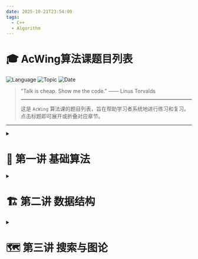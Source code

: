 ```yaml
---
date: 2025-10-21T23:54:00
tags:
  - C++
  - Algorithm
---
```


# 🎓 AcWing算法课题目列表

![Language](https://img.shields.io/badge/Language-C++-blue.svg) ![Topic](https://img.shields.io/badge/Topic-Algorithm-green.svg) ![Date](https://img.shields.io/badge/Date-2025--10--21-lightgrey.svg)

> "Talk is cheap. Show me the code." —— Linus Torvalds
>
> ---
>
> 这是 `AcWing` 算法课的题目列表，旨在帮助学习者系统地进行练习和复习。点击标题即可展开或折叠对应章节。

---

<details>
<summary><h1>🧱 第一讲 基础算法</h1></summary>


## ⚡️ 1.1 快速排序

| 来源     | 题目/题单                                                    | 说明               |
| -------- | ------------------------------------------------------------ | ------------------ |
| leetcode | [912. 排序数组 - 力扣（LeetCode）](https://leetcode.cn/problems/sort-an-array/description/) | 题目               |
| 洛谷     | https://www.luogu.com.cn/problem/U239911                     | U239911 快速排序   |
| 洛谷     | https://www.luogu.com.cn/problem/P1177                       | P1177 【模板】排序 |
| 洛谷     | https://www.luogu.com.cn/training/189070                     | 快速排序（题单）   |

## 🤝 1.2 归并排序

| 来源 | 题目/题单                                                    | 说明                       |
| ---- | ------------------------------------------------------------ | -------------------------- |
| 洛谷 | [快速排序和归并排序 - 题单 - 洛谷](https://www.luogu.com.cn/training/784214) | 快速排序和归并排序（题单） |
| 洛谷 | [归并排序 - 题单 - 洛谷](https://www.luogu.com.cn/training/13545) | 归并排序（题单）           |
| 洛谷 | https://www.luogu.com.cn/training/107                        | 【算法1-2】排序（题单）    |
| 洛谷 | https://www.luogu.com.cn/problem/U232725                     | U232725 【模板】归并排序   |
| 洛谷 | [P1908 逆序对 - 洛谷](https://www.luogu.com.cn/problem/P1908) | P1908 逆序对               |

## 🔍 1.3 二分

| 来源 | 题目/题单                                | 说明                                             |
| ---- | ---------------------------------------- | ------------------------------------------------ |
| 洛谷 | https://www.luogu.com.cn/problem/U383691 | U383691 数的范围                                 |
| 洛谷 | https://www.luogu.com.cn/problem/U269029 | U269029 数的三次方根                             |
| 洛谷 | https://www.luogu.com.cn/problem/T627060 | T627060 开三次方根                               |
| 洛谷 | https://www.luogu.com.cn/training/111    | 【算法1-6】二分查找与二分答案（题单）            |
| 洛谷 | https://www.luogu.com.cn/training/545539 | 二分算法（普及-至普及/提高-）（题单）            |
| 洛谷 | https://www.luogu.com.cn/training/138949 | 二分查找（题单）                                 |
| 洛谷 | https://www.luogu.com.cn/training/10364  | 【普及组训练】二分答案（题单）                   |

## 🔢 1.4 高精度

| 来源 | 题目/题单                                                    | 说明                            |
| ---- | ------------------------------------------------------------ | ------------------------------- |
| 牛客 | [高精度整数加法_牛客题霸_牛客网](https://www.nowcoder.com/practice/49e772ab08994a96980f9618892e55b6) | 高精度加法                      |
| 洛谷 | https://www.luogu.com.cn/problem/P1601                       | 高精度加法                      |
| 洛谷 | https://www.luogu.com.cn/problem/U489586                     | 高精度加法                      |
| 洛谷 | https://www.luogu.com.cn/problem/P2142                       | 高精度减法                      |
| 洛谷 | https://www.luogu.com.cn/problem/T256948                     | 高精度乘法                      |
| 洛谷 | https://www.luogu.com.cn/problem/U371642                     | 高精度乘法                      |
| 洛谷 | https://www.luogu.com.cn/problem/P1303                       | 高精度乘法                      |
| 洛谷 | https://www.luogu.com.cn/problem/P1480                       | 高精度除法                      |
| 洛谷 | https://www.luogu.com.cn/training/398734                     | 高精度专项训练练习题（题单）    |
| 洛谷 | https://www.luogu.com.cn/training/304001                     | 高精度（题单）                  |
| 洛谷 | https://www.luogu.com.cn/training/106                        | 【算法1-1】模拟与高精度（题单） |

## ➕➖ 1.5 前缀和与差分

| 来源 | 题目/题单                                | 说明                                    |
| ---- | ---------------------------------------- | --------------------------------------- |
| 洛谷 | https://www.luogu.com.cn/problem/P8218   | P8218 【深进1.例1】求区间和             |
| 洛谷 | https://www.luogu.com.cn/problem/U410636 | U410636 一维前缀和                      |
| 洛谷 | https://www.luogu.com.cn/problem/U567555 | U567555 二维前缀和-模板                 |
| 洛谷 | https://www.luogu.com.cn/problem/T271585 | T271585 【模板】二维前缀和              |
| 洛谷 | https://www.luogu.com.cn/problem/U388817 | U388817 二维前缀和/子矩阵之和           |
| 洛谷 | https://www.luogu.com.cn/problem/P2367   | P2367 语文成绩                          |
| 洛谷 | https://www.luogu.com.cn/problem/U223961 | U223961 差分矩阵                        |
| 洛谷 | https://www.luogu.com.cn/problem/P3397   | P3397 地毯                              |
| 洛谷 | https://www.luogu.com.cn/training/168559 | 前缀和与差分（题单）                    |
| 洛谷 | https://www.luogu.com.cn/training/671085 | 一维前缀和（题单）                      |
| 洛谷 | https://www.luogu.com.cn/training/4013   | 差分入门（题单）                        |
| 洛谷 | https://www.luogu.com.cn/training/485232 | 差分 （题单）                           |
| 洛谷 | https://www.luogu.com.cn/training/46475  | 差分、树上差分（题单）                  |
| 洛谷 | https://www.luogu.com.cn/training/200    | 【算法2-1】前缀和、差分与离散化（题单） |

## 👉👈 1.6 双指针算法

| 来源 | 题目/题单                                | 说明                         |
| ---- | ---------------------------------------- | ---------------------------- |
| 洛谷 | https://www.luogu.com.cn/problem/U492053 | U492053 最长连续不重复子序列 |
| 洛谷 | https://www.luogu.com.cn/problem/U515689 | U515689 最长连续子序列       |
| 洛谷 | https://www.luogu.com.cn/problem/U224090 | U224090 最长连续不重复子序列 |
| 洛谷 | https://www.luogu.com.cn/problem/U268985 | U268985 数组元素的目标和     |
| 洛谷 | https://www.luogu.com.cn/problem/U269021 | U269021 判断子序列           |
| 洛谷 | https://www.luogu.com.cn/training/306156 | 双指针（题单）               |

## 💡 1.7 位运算

| 来源 | 题目/题单                                | 说明                    |
| ---- | ---------------------------------------- | ----------------------- |
| 洛谷 | https://www.luogu.com.cn/problem/U199197 | U199197 二进制中1的个数 |
| 洛谷 | https://www.luogu.com.cn/training/406978 | 位运算（题单）          |
| 洛谷 | https://www.luogu.com.cn/training/463970 | 位运算题单（题单）      |

## 📉 1.8 离散化

| 来源 | 题目/题单                                | 说明                       |
| ---- | ---------------------------------------- | -------------------------- |
| 洛谷 | https://www.luogu.com.cn/problem/U415396 | U415396 区间和（离散化）   |
| 洛谷 | https://www.luogu.com.cn/training/878154 | 题单——集合与离散化（题单） |

## 🔄 1.9 区间合并

| 来源 | 题目/题单                                | 说明             |
| ---- | ---------------------------------------- | ---------------- |
| 洛谷 | https://www.luogu.com.cn/problem/U282660 | U282660 区间合并 |



</details>



<details>
<summary><h1>🏗️ 第二讲 数据结构</h1></summary>


## 🔗 2.1 单链表、双链表

| 来源 | 题目/题单                                | 说明                             |
| ---- | ---------------------------------------- | -------------------------------- |
| 洛谷 | https://www.luogu.com.cn/problem/U231659 | U231659 单链表                   |
| 洛谷 | https://www.luogu.com.cn/problem/T430507 | T430507 双向链表                 |
| 洛谷 | https://www.luogu.com.cn/training/869224 | 数据结构-线性表（题单）          |
| 洛谷 | https://www.luogu.com.cn/training/113    | 【数据结构1-1】线性表（题单）    |
| 洛谷 | https://www.luogu.com.cn/training/579247 | 《算法竞赛》第1.1节-链表（题单） |

## 🥞 2.2 栈、队列

| 来源 | 题目/题单                                | 说明                       |
| ---- | ---------------------------------------- | -------------------------- |
| 洛谷 | https://www.luogu.com.cn/problem/B3614   | B3614 【模板】栈           |
| 洛谷 | https://www.luogu.com.cn/problem/U295781 | U295781 模拟栈             |
| 洛谷 | https://www.luogu.com.cn/problem/B3616   | B3616 【模板】队列         |
| 洛谷 | https://www.luogu.com.cn/training/151204 | 队列与栈（题单）           |
| 洛谷 | https://www.luogu.com.cn/training/754878 | 数据结构2-栈与队列（题单） |

## 📈 2.3 单调栈、单调队列

| 来源 | 题目/题单                                | 说明                             |
| ---- | ---------------------------------------- | -------------------------------- |
| 洛谷 | https://www.luogu.com.cn/problem/P5788   | P5788 【模板】单调栈             |
| 洛谷 | https://www.luogu.com.cn/problem/P1886   | P1886 滑动窗口 /【模板】单调队列 |
| 洛谷 | https://www.luogu.com.cn/training/762625 | 单调栈 & 单调队列 练习题（题单） |
| 洛谷 | https://www.luogu.com.cn/training/238103 | 单调栈（题单）                   |

## 📜 2.4 KMP

| 来源 | 题目/题单                                | 说明                  |
| ---- | ---------------------------------------- | --------------------- |
| 洛谷 | https://www.luogu.com.cn/problem/P3375   | P3375 【模板】KMP     |
| 洛谷 | https://www.luogu.com.cn/training/427862 | KMP基础练习题（题单） |

## 🌳 2.5 Trie 树

| 来源 | 题目/题单                                                    | 说明                            |
| ---- | ------------------------------------------------------------ | ------------------------------- |
| 牛客 | [【模板】Trie 字典树_牛客题霸_牛客网](https://www.nowcoder.com/practice/feed1cd7546a4901965751b9fbf5f8a1) |                                 |
| 洛谷 | https://www.luogu.com.cn/problem/P8306                       | P8306 【模板】字典树            |
| 洛谷 | https://www.luogu.com.cn/training/874338                     | 转存的 Trie 树 基础练习（题单） |

## 👨‍👩‍👧‍👦 2.6 并查集

| 来源 | 题目/题单                                | 说明                 |
| ---- | ---------------------------------------- | -------------------- |
| 洛谷 | https://www.luogu.com.cn/problem/P3367   | P3367 【模板】并查集 |
| 洛谷 | https://www.luogu.com.cn/training/874315 | 并查集模板题（题单） |

## ⛰️ 2.7 堆

| 来源 | 题目/题单                                | 说明             |
| ---- | ---------------------------------------- | ---------------- |
| 洛谷 | https://www.luogu.com.cn/problem/P3378   | P3378 【模板】堆 |
| 洛谷 | https://www.luogu.com.cn/training/12191  | 堆（题单）       |
| 洛谷 | https://www.luogu.com.cn/training/168012 | 堆（题单）       |

## 🔑 2.8 哈希表

| 来源 | 题目/题单                                | 说明                       |
| ---- | ---------------------------------------- | -------------------------- |
| 洛谷 | https://www.luogu.com.cn/problem/T332544 | T332544 【模板】模拟散列表 |
| 洛谷 | https://www.luogu.com.cn/training/379836 | 哈希：从入门到入土（题单） |

## 🛠️ 2.9 C++ STL简介

| 来源 | 题目/题单                                | 说明                 |
| :--- | :--------------------------------------- | :------------------- |
| 洛谷 | https://www.luogu.com.cn/training/475184 | STL容器-练习（题单） |
| 洛谷 | https://www.luogu.com.cn/training/51437  | STL超级作业（题单）  |



</details>



<details>
<summary><h1>🗺️ 第三讲 搜索与图论</h1></summary>



## 🌀 3.1 深度优先搜索（回溯）算法（DFS）

### 🧺 3.1.1  组合问题

| 来源     | 题目/题单                                                    | 说明                                                         |
| :------- | :----------------------------------------------------------- | :----------------------------------------------------------- |
| leetcode | [77. 组合](https://leetcode.cn/problems/combinations/)       | [77. 组合](https://leetcode.cn/problems/combinations/)       |
| 洛谷     | https://www.luogu.com.cn/problem/P1157                       | P1157 组合的输出                                             |
| leetcode | [216. 组合总和 III](https://leetcode.cn/problems/combination-sum-iii/) | [216. 组合总和 III](https://leetcode.cn/problems/combination-sum-iii/) |
| leetcode | [17. 电话号码的字母组合](https://leetcode.cn/problems/letter-combinations-of-a-phone-number/) | [17. 电话号码的字母组合](https://leetcode.cn/problems/letter-combinations-of-a-phone-number/) |
| 牛客     | [电话号码_牛客题霸_牛客网](https://www.nowcoder.com/practice/2d3a1e71112546ac836700ccbd1f5936) |                                                              |
| 洛谷     | https://www.luogu.com.cn/problem/U175564                     | U175564 电话号码的字母组合                                   |
| leetcode | [39. 组合总和](https://leetcode.cn/problems/combination-sum/) | [39. 组合总和](https://leetcode.cn/problems/combination-sum/) |
| leetcode | [40. 组合总和 II](https://leetcode.cn/problems/combination-sum-ii/) | [40. 组合总和 II](https://leetcode.cn/problems/combination-sum-ii/) |

### ✂️ 3.1.2 字符串切割问题

| 来源     | 题目/题单                                                    | 说明                                                         |
| :------- | :----------------------------------------------------------- | :----------------------------------------------------------- |
| leetcode | [131. 分割回文串](https://leetcode.cn/problems/palindrome-partitioning/) | [131. 分割回文串](https://leetcode.cn/problems/palindrome-partitioning/) |
| leetcode | [93. 复原 IP 地址 - 力扣（LeetCode）](https://leetcode.cn/problems/restore-ip-addresses/) | [93. 复原 IP 地址 - 力扣（LeetCode）](https://leetcode.cn/problems/restore-ip-addresses/) |

### 🪆 3.1.3 子集问题

| 来源     | 题目/题单                                                    | 说明                                                    |
| :------- | :----------------------------------------------------------- | :------------------------------------------------------ |
| leetcode | [78. 子集](https://leetcode.cn/problems/subsets/)            | [78. 子集](https://leetcode.cn/problems/subsets/)       |
| leetcode | [90. 子集 II](https://leetcode.cn/problems/subsets-ii/)      | [90. 子集 II](https://leetcode.cn/problems/subsets-ii/) |
| 洛谷     | https://www.luogu.com.cn/problem/T235316                     | T235316 子集和问题                                      |

### 🔀 3.1.4 排列问题

| 来源     | 题目/题单                                                    | 说明                                                         |
| :------- | :----------------------------------------------------------- | :----------------------------------------------------------- |
| leetcode | [46. 全排列](https://leetcode.cn/problems/permutations/)     | [46. 全排列](https://leetcode.cn/problems/permutations/)     |
| leetcode | [47. 全排列 II](https://leetcode.cn/problems/permutations-ii/) | [47. 全排列 II](https://leetcode.cn/problems/permutations-ii/) |
| 洛谷     | https://www.luogu.com.cn/problem/P1706                       | P1706 全排列问题                                             |

### 👑 3.1.5  棋盘问题

| 来源     | 题目/题单                                                    | 说明                                                         |
| :------- | :----------------------------------------------------------- | :----------------------------------------------------------- |
| leetcode | [51. N 皇后](https://leetcode.cn/problems/n-queens/description/)           | [51. N 皇后](https://leetcode.cn/problems/n-queens/)         |
| leetcode | [52. N 皇后 II](https://leetcode.cn/problems/n-queens-ii/)   | [52. N 皇后 II](https://leetcode.cn/problems/n-queens-ii/)   |
| 牛客     | [八皇后问题_牛客题霸_牛客网](https://www.nowcoder.com/practice/de1e1ff46cd641178a147166156c9d83) | [八皇后问题_牛客题霸_牛客网](https://www.nowcoder.com/practice/de1e1ff46cd641178a147166156c9d83) |
| 洛谷     | https://www.luogu.com.cn/problem/P1562                       | P1562 还是 N 皇后                                            |
| 洛谷     | https://www.luogu.com.cn/problem/T247305                     | T247305 n-皇后问题                                           |
| 洛谷     | https://www.luogu.com.cn/problem/P1219                       | P1219 [USACO1.5] 八皇后 Checker Challenge                    |

## 🌊 3.2 广度优先搜索（BFS）

| 来源     | 题目/题单                                                    | 说明                                                         |
| :------- | :----------------------------------------------------------- | :----------------------------------------------------------- |
| leetcode | [1210. 穿过迷宫的最少移动次数](https://leetcode.cn/problems/minimum-moves-to-reach-target-with-rotations/) | [1210. 穿过迷宫的最少移动次数](https://leetcode.cn/problems/minimum-moves-to-reach-target-with-rotations/) |
| 牛客     | [走迷宫_牛客题霸_牛客网](https://www.nowcoder.com/practice/e88b41dc6e764b2893bc4221777ffe64) | **走迷宫**                                                   |
| 牛客     | [迷宫问题_牛客题霸_牛客网](https://www.nowcoder.com/practice/cf24906056f4488c9ddb132f317e03bc) | **迷宫问题**                                                 |
| 洛谷     | https://www.luogu.com.cn/problem/P1002                       | P1002 [NOIP 2002 普及组] 过河卒（广搜 + dp）                 |
| 洛谷     | https://www.luogu.com.cn/problem/P1238                       | P1238 走迷宫                                                 |
| 洛谷     | https://www.luogu.com.cn/problem/T411205                     | T411205 迷宫的所有路径                                       |
| 洛谷     | https://www.luogu.com.cn/problem/T567665                     | T567665 走迷宫                                               |
| 牛客     | [八数码_牛客题霸_牛客网](https://www.nowcoder.com/practice/88ad36fde1e34af5a6582b690d3e0ba6) | **八数码**                                                   |
| 洛谷     | https://www.luogu.com.cn/problem/P1379                       | P1379 八数码难题                                             |
| 洛谷     | https://www.luogu.com.cn/problem/U536193                     | U536193 八数码                                               |

## 🌳 3.3 树和图的遍历

| 来源 | 题目/题单                                                    | 说明                     |
| :--- | :----------------------------------------------------------- | :----------------------- |
| 洛谷 | https://www.luogu.com.cn/problem/U164672                     | U164672 树的重心         |
| 洛谷 | https://www.luogu.com.cn/training/459847                     | 树的重心（题单）         |
| 洛谷 | https://www.luogu.com.cn/problem/U104609                     | U104609 【模板】树的重心 |
| 洛谷 | https://www.luogu.com.cn/problem/T261805                     | T261805 图中点的层次     |
| 洛谷 | https://www.luogu.com.cn/problem/U322548                     | U322548 图中点的层次     |

## 📋 3.4 拓扑排序

拓扑排序是有向图广度优先搜索的应用。

| 来源   | 题目/题单                                                    | 说明                             |
| :----- | :----------------------------------------------------------- | :------------------------------- |
| 牛客   | [【模板】拓扑排序_牛客题霸_牛客网](https://www.nowcoder.com/practice/88f7e156ca7d43a1a535f619cd3f495c) | **【模板】拓扑排序**             |
| 卡码网 | [117. 软件构建](https://kamacoder.com/problempage.php?pid=1191) | 软件构建                         |
| 洛谷   | https://www.luogu.com.cn/problem/U153876                     | U153876 拓扑排序                 |
| 洛谷   | https://www.luogu.com.cn/problem/U107394                     | U107394 拓扑排序模板             |
| 洛谷   | https://www.luogu.com.cn/problem/B3644                       | B3644 【模板】拓扑排序 / 家谱树  |
| 洛谷   | https://www.luogu.com.cn/training/479262                     | 拓扑排序（题单）                 |
| 洛谷   | https://www.luogu.com.cn/training/42933                      | 【图论】拓扑排序专题训练（题单） |

## 📍 3.5 Dijkstra 算法

| 来源 | 题目/题单                                                    | 说明                                      |
| :--- | :----------------------------------------------------------- | :---------------------------------------- |
| 牛客 | [单源最短路_牛客题霸_牛客网](https://www.nowcoder.com/practice/9f15b34a2a944a7798a5340ff0dba8b7) | 核心代码模式                              |
| 牛客 | [【模板】单源最短路Ⅲ ‖ 非负权图](https://www.nowcoder.com/practice/d7fafd4f3340439e90597532850257b5) | **【模板】单源最短路Ⅲ ‖ 非负权图**ACM模式 |
| 洛谷 | https://www.luogu.com.cn/problem/P3371                       | P3371 【模板】单源最短路径（弱化版）      |
| 洛谷 | https://www.luogu.com.cn/problem/P4779                       | P4779 【模板】单源最短路径（标准版）      |
| 洛谷 | [【模板】单源最短路2](https://www.nowcoder.com/practice/7c1740c3d4ba4b3486df4847ee6e8fc7) | **【模板】单源最短路2**                   |
| 洛谷 | https://www.luogu.com.cn/problem/U237532                     | U237532 Dijkstra求最短路 I                |
| 洛谷 | https://www.luogu.com.cn/problem/P3371                       | P3371 【模板】单源最短路径（弱化版）      |
| 洛谷 | https://www.luogu.com.cn/problem/P4779                       | P4779 【模板】单源最短路径（标准版）      |
| 洛谷 | https://www.luogu.com.cn/training/1368                       | **【图论】最短路练习（题单）**            |
| 洛谷 | https://www.luogu.com.cn/training/5312                       | **【普及】最短路专项训练（题单）**        |
| 洛谷 | https://www.luogu.com.cn/training/6456                       | **最短路问题精选（题单）**                |

## ⚖️ 3.6 bellman-ford算法和SPFA算法

| 来源 | 题目/题单                                                    | 说明                       |
| :--- | :----------------------------------------------------------- | :------------------------- |
| 洛谷 | https://www.luogu.com.cn/problem/U193695                     | U193695 有边数限制的最短路 |
| 洛谷 | https://www.luogu.com.cn/problem/T437638                     | T437638 有边数限制的最短路 |
| 洛谷 | https://www.luogu.com.cn/problem/U520024                     | U520024 SPFA算法求解最短路 |
| 洛谷 | https://www.luogu.com.cn/problem/U327377                     | U327377 Spfa判断负环       |
| 洛谷 | https://www.luogu.com.cn/problem/T541584                     | T541584 SPFA判负环         |
| 洛谷 | https://www.luogu.com.cn/problem/P3385                       | P3385 【模板】负环         |
| 洛谷 | https://www.luogu.com.cn/training/3803                       | 关于SPFA的经典好题（题单） |

## 🌐 3.7 Floyd算法

| 来源 | 题目/题单                                                    | 说明                      |
| :--- | :----------------------------------------------------------- | :------------------------ |
| 洛谷 | https://www.luogu.com.cn/problem/B3647                       | B3647 【模板】Floyd       |
| 洛谷 | https://www.luogu.com.cn/training/462790                     | 图论-最短路-Floyd（题单） |

## 🕸️ 3.8 Prim算法和Kruskal算法

| 来源 | 题目/题单                                | 说明                          |
| :--- | :--------------------------------------- | :---------------------------- |
| 洛谷 | https://www.luogu.com.cn/problem/U562562 | U562562 Prim算法求最小生成树  |
| 洛谷 | https://www.luogu.com.cn/problem/P3366   | P3366 【模板】最小生成树      |
| 洛谷 | https://www.luogu.com.cn/training/678885 | 最小生成树（题单）            |
| 洛谷 | https://www.luogu.com.cn/training/209    | 【图论2-3】最小生成树（题单） |
| 洛谷 | https://www.luogu.com.cn/training/332649 | Kruskal 入门（题单）          |

## 🎨 3.9 二分图的判定和匹配

| 来源 | 题目/题单                                                    | 说明                                        |
| :--- | :----------------------------------------------------------- | :------------------------------------------ |
| 牛客 | [二分图判定_牛客题霸_牛客网](https://www.nowcoder.com/practice/f4b8d0481c7b4278b9b406b636e3c7db) | **二分图判定**                              |
| 洛谷 | https://www.luogu.com.cn/problem/U248878                     | U248878 染色法判定二分图                    |
| 洛谷 | https://www.luogu.com.cn/problem/U169194                     | U169194 【模板】二分图判定                  |
| 洛谷 | https://www.luogu.com.cn/problem/P3386                       | P3386 【模板】二分图最大匹配                |
| 洛谷 | https://www.luogu.com.cn/training/446145                     | 二分图（题单）                              |
| 洛谷 | https://www.luogu.com.cn/training/82628                      | 「练习题单」二分图（题单）                  |
| 洛谷 | https://www.luogu.com.cn/training/79728                      | （提高&省选）『二分图』从入门到入土（题单） |
| 洛谷 | https://www.luogu.com.cn/training/18938                      | 二分图匹配（题单）                          |

</details>

